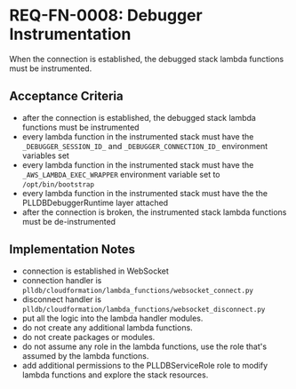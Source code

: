 # REQ-FN-0008: Debugger Instrumentation

When the connection is established, the debugged stack lambda functions must be instrumented.

## Acceptance Criteria

- after the connection is established, the debugged stack lambda functions must be instrumented
- every lambda function in the instrumented stack must have the `_DEBUGGER_SESSION_ID_` and `_DEBUGGER_CONNECTION_ID_` environment variables set
- every lambda function in the instrumented stack must have the `_AWS_LAMBDA_EXEC_WRAPPER` environment variable set to `/opt/bin/bootstrap`
- every lambda function in the instrumented stack must have the the PLLDBDebuggerRuntime layer attached
- after the connection is broken, the instrumented stack lambda functions must be de-instrumented

## Implementation Notes

- connection is established in WebSocket
- connection handler is `plldb/cloudformation/lambda_functions/websocket_connect.py`
- disconnect handler is `plldb/cloudformation/lambda_functions/websocket_disconnect.py`
- put all the logic into the lambda handler modules. 
- do not create any additional lambda functions.
- do not create packages or modules.
- do not assume any role in the lambda functions, use the role that's assumed by the lambda functions.
- add additional permissions to the PLLDBServiceRole role to modify lambda functions and explore the stack resources.